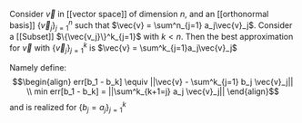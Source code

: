 Consider $\vec{v}$ in [[vector space]] of dimension $n$, and an [[orthonormal basis]] $\{ \vec{v}_j\}^n_{j=1}$ such that $\vec{v} = \sum^n_{j=1} a_j\vec{v}_j$. Consider a [[Subset]] $\{\vec{v_j}\}^k_{j=1}$ with $k < n$. Then the best approximation for $\vec{v}$ with $\{\vec{v}_j\}^k_{j=1}$ is $\vec{v} = \sum^k_{j=1}a_j\vec{v}_j$

Namely define: 
$$\begin{align} err[b_1 - b_k] \equiv ||\vec{v} - \sum^k_{j=1} b_j \vec{v}_j|| \\ min err[b_1 - b_k] = ||\sum^k_{k+1=j} a_j \vec{v}_j|| \end{align}$$ and is realized for $\{b_j = a_j\}_{j=1}^k$

